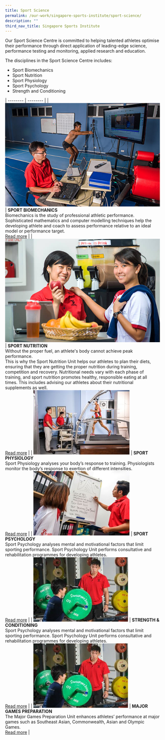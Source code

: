 ```yaml
---
title: Sport Science
permalink: /our-work/singapore-sports-institute/sport-science/
description: ""
third_nav_title: Singapore Sports Institute
---
```


Our Sport Science Centre is committed to helping talented athletes optimise their performance through direct application of leading-edge science, performance testing and monitoring, applied research and education.

The disciplines in the Sport Science Centre includes: 

*   Sport Biomechanics
*   Sport Nutrition
*   Sport Physiology
*   Sport Psychology
*   Strength and Conditioning

| -------- | -------- | 
| ![](/images/What%20We%20Do/Singapore%20Sports%20Institute/Sport%20Science/biomechanics.jpg)     | **SPORT BIOMECHANICS**<br>Biomechanics is the study of professional athletic performance. Sophisticated mathematics and computer modelling techniques help the developing athlete and coach to assess performance relative to an ideal model or performance target.<br> [Read more](/singapore-sports-institute/sport-science/sport-biomechanics/)    | 
| ![](/images/What%20We%20Do/Singapore%20Sports%20Institute/Sport%20Science/sportnutrition.jpg)    | **SPORT NUTRITION**<br>Without the proper fuel, an athlete's body cannot achieve peak performance.<br>This is why the Sport Nutrition Unit helps our athletes to plan their diets, ensuring that they are getting the proper nutrition during training, competition and recovery. Nutritional needs vary with each phase of training, and sport nutrition promotes healthy, responsible eating at all times. This includes advising our athletes about their nutritional supplements as well.<br> [Read more](/singapore-sports-institute/sport-science/sport-nutrition/)    | 
| ![](/images/What%20We%20Do/Singapore%20Sports%20Institute/Sport%20Science/Sport-Physiology.jpg) | **SPORT PHYSIOLOGY**<br>Sport Physiology analyses your body’s response to training. Physiologists monitor the body’s response to exertion of different intensities.<br> [Read more](/singapore-sports-institute/sport-science/sport-physiology/)    | 
| ![](/images/What%20We%20Do/Singapore%20Sports%20Institute/Sport%20Science/Sport-psychology.jpg)    | **SPORT PSYCHOLOGY**<br>Sport Psychology analyses mental and motivational factors that limit sporting performance. Sport Psychology Unit performs consultative and rehabilitation programmes for developing athletes.<br> [Read more](/singapore-sports-institute/sport-science/sport-psychology/)    | 
| ![](/images/What%20We%20Do/Singapore%20Sports%20Institute/Sport%20Science/Strength.jpg)    | **STRENGTH & CONDITIONING**<br>Sport Psychology analyses mental and motivational factors that limit sporting performance. Sport Psychology Unit performs consultative and rehabilitation programmes for developing athletes.<br> [Read more](/singapore-sports-institute/sport-science/strength-conditioning/) | 
| ![](/images/What%20We%20Do/Singapore%20Sports%20Institute/Sport%20Science/Strength.jpg)    | **MAJOR GAMES PREPARATION**<br>The Major Games Preparation Unit enhances athletes’ performance at major games such as Southeast Asian, Commonwealth, Asian and Olympic Games.<br> [Read more](/singapore-sports-institute/sport-science/major-games-preparation/) | 